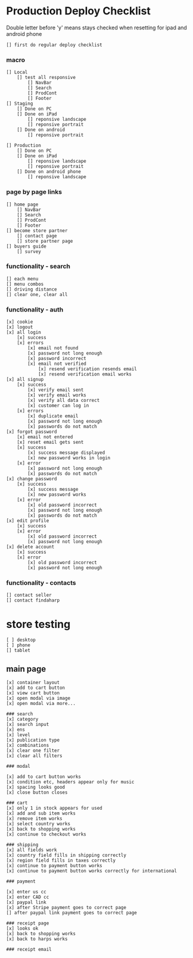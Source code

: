 # Production Deploy Checklist
Double letter before 'y' means stays checked when resetting for ipad and android phone

    [] first do regular deploy checklist

### macro
    [] Local
        [] test all responsive
            [] NavBar
            [] Search
            [] ProdCont
            [] Footer
    [] Staging
        [] Done on PC
        [] Done on iPad
            [] reponsive landscape   
            [] reponsive portrait
        [] Done on android 
            [] reponsive portrait

    [] Production
        [] Done on PC
        [] Done on iPad
            [] reponsive landscape   
            [] reponsive portrait
        [] Done on android phone
            [] reponsive landscape 
### page by page links
    [] home page
        [] NavBar
        [] Search
        [] ProdCont
        [] Footer
    [] become store partner
        [] contact page
        [] store partner page
    [] buyers guide
        [] survey

### functionality - search
    [] each menu
    [] menu combos
    [] driving distance
    [] clear one, clear all

### functionality - auth
    [x] cookie
    [x] logout
    [x] all login
        [x] success
        [x] errors
            [x] email not found
            [x] password not long enough
            [x] password incorrect
            [x] email not verified
                [x] resend verification resends email
                [x] resend verification email works
    [x] all signup
        [x] success 
            [x] verify email sent
            [x] verify email works
            [x] verify all data correct
            [x] customer can log in
        [x] errors
            [x] duplicate email
            [x] password not long enough
            [x] passwords do not match
    [x] forgot password
        [x] email not entered
        [x] reset email gets sent
        [x] success
            [x] success message displayed
            [x] new password works in login
        [x] error       
            [x] password not long enough
            [x] passwords do not match
    [x] change password
        [x] success
            [x] success message
            [x] new password works
        [x] error
            [x] old password incorrect
            [x] password not long enough
            [x] passwords do not match       
    [x] edit profile
        [x] success
        [x] error
            [x] old password incorrect
            [x] password not long enough
    [x] delete account
        [x] success
        [x] error
            [x] old password incorrect
            [x] password not long enough

### functionality - contacts
    [] contact seller
    [] contact findaharp

# store testing
    [ ] desktop
    [ ] phone
    [] tablet

## main page
    [x] container layout
    [x] add to cart button
    [x] view cart button
    [x] open modal via image
    [x] open modal via more...
    
    ### search
    [x] category
    [x] search input
    [x] ens
    [x] level
    [x] publication type
    [x] combinations
    [x] clear one filter
    [x] clear all filters

    ### modal

    [x] add to cart button works
    [x] condition etc, headers appear only for music
    [x] spacing looks good
    [x] close button closes

    ### cart
    [x] only 1 in stock appears for used
    [x] add and sub item works
    [x] remove item works
    [x] select country works
    [x] back to shopping works
    [x] continue to checkout works

    ### shipping
    [x] all fields work
    [x] country field fills in shipping correctly
    [x] region field fills in taxes correctly
    [x] continue to payment button works
    [x] continue to payment button works correctly for international

    ### payment

    [x] enter us cc
    [x] enter CAD cc
    [x] paypal link
    [x] after Stripe payment goes to correct page
    [] after paypal link payment goes to correct page

    ### receipt page
    [x] looks ok
    [x] back to shopping works
    [x] back to harps works

    ### receipt email
